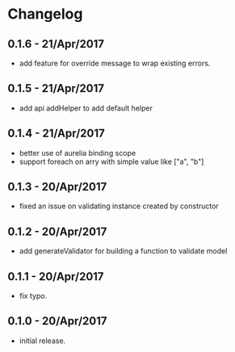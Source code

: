 # Changelog

## 0.1.6 - 21/Apr/2017

  * add feature for override message to wrap existing errors.

## 0.1.5 - 21/Apr/2017

  * add api addHelper to add default helper

## 0.1.4 - 21/Apr/2017

  * better use of aurelia binding scope
  * support foreach on arry with simple value like ["a", "b"]

## 0.1.3 - 20/Apr/2017

  * fixed an issue on validating instance created by constructor

## 0.1.2 - 20/Apr/2017

  * add generateValidator for building a function to validate model

## 0.1.1 - 20/Apr/2017

  * fix typo.

## 0.1.0 - 20/Apr/2017

  * initial release.
